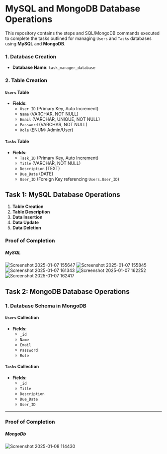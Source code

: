 # MySQL and MongoDB Database Operations

This repository contains the steps and SQL/MongoDB commands executed to complete the tasks outlined for managing `Users` and `Tasks` databases using **MySQL** and **MongoDB**.

### 1. Database Creation
- **Database Name**: `task_manager_database`

### 2. Table Creation
#### `Users` Table
- **Fields**:
  - `User_ID` (Primary Key, Auto Increment)
  - `Name` (VARCHAR, NOT NULL)
  - `Email` (VARCHAR, UNIQUE, NOT NULL)
  - `Password` (VARCHAR, NOT NULL)
  - `Role` (ENUM: Admin/User)

#### `Tasks` Table
- **Fields**:
  - `Task_ID` (Primary Key, Auto Increment)
  - `Title` (VARCHAR, NOT NULL)
  - `Description` (TEXT)
  - `Due_Date` (DATE)
  - `User_ID` (Foreign Key referencing `Users.User_ID`)

## Task 1: MySQL Database Operations

1. **Table Creation**
2. **Table Description**
3. **Data Insertion**
4. **Data Update**
5. **Data Deletion**

### Proof of Completion
##### MySQL
![Screenshot 2025-01-07 155647](https://github.com/user-attachments/assets/8fd45f1b-5402-436d-ab12-80a00c97d7bd)
![Screenshot 2025-01-07 155845](https://github.com/user-attachments/assets/004a1ed9-2112-4306-a11f-2911b71d2f1b)
![Screenshot 2025-01-07 161343](https://github.com/user-attachments/assets/85592688-3894-4bc2-9588-51e2400d6384)
![Screenshot 2025-01-07 162252](https://github.com/user-attachments/assets/8a894296-a7a1-4612-94d6-253292ce885d)
![Screenshot 2025-01-07 162417](https://github.com/user-attachments/assets/c63d3b47-af36-4e93-a272-f85275af90aa)


## Task 2: MongoDB Database Operations

### 1. Database Schema in MongoDB
#### `Users` Collection
- **Fields**:
  - `_id`
  - `Name`
  - `Email`
  - `Password`
  - `Role`

#### `Tasks` Collection
- **Fields**:
  - `_id`
  - `Title`
  - `Description`
  - `Due_Date`
  - `User_ID`

---
### Proof of Completion
##### MongoDb
![Screenshot 2025-01-08 114430](https://github.com/user-attachments/assets/65d85fec-2f37-4d54-984b-32066b02b63f)
